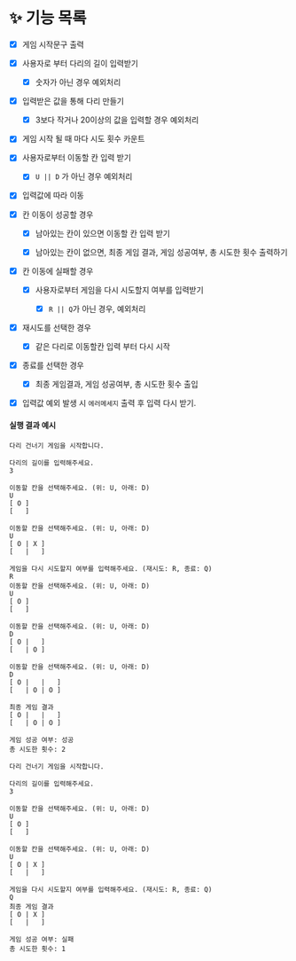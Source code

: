 # ✨ 기능 목록

- [x] 게임 시작문구 출력


- [x] 사용자로 부터 다리의 길이 입력받기
    - [x] 숫자가 아닌 경우 예외처리


- [x] 입력받은 값을 통해 다리 만들기
    - [x] 3보다 작거나 20이상의 값을 입력할 경우 예외처리


- [x] 게임 시작 될 때 마다 시도 횟수 카운트


-[x] 사용자로부터 이동할 칸 입력 받기
    - [x] `U || D` 가 아닌 경우 예외처리


- [x] 입력값에 따라 이동


- [x] 칸 이동이 성공할 경우
    - [x] 남아있는 칸이 있으면 이동할 칸 입력 받기
    - [x] 남아있는 칸이 없으면, 최종 게임 결과, 게임 성공여부, 총 시도한 횟수 출력하기


- [x] 칸 이동에 실패할 경우
    - [x] 사용자로부터 게임을 다시 시도할지 여부를 입력받기
        - [x] `R || Q`가 아닌 경우, 예외처리


- [x] 재시도를 선택한 경우
    - [x] 같은 다리로 이동할칸 입력 부터 다시 시작


- [x] 종료를 선택한 경우
    - [x] 최종 게임결과, 게임 성공여부, 총 시도한 횟수 출입


- [x] 입력값 예외 발생 시 `에러메세지` 출력 후 입력 다시 받기.


#### 실행 결과 예시
```
다리 건너기 게임을 시작합니다.

다리의 길이를 입력해주세요.
3

이동할 칸을 선택해주세요. (위: U, 아래: D)
U
[ O ]
[   ]

이동할 칸을 선택해주세요. (위: U, 아래: D)
U
[ O | X ]
[   |   ]

게임을 다시 시도할지 여부를 입력해주세요. (재시도: R, 종료: Q)
R
이동할 칸을 선택해주세요. (위: U, 아래: D)
U
[ O ]
[   ]

이동할 칸을 선택해주세요. (위: U, 아래: D)
D
[ O |   ]
[   | O ]

이동할 칸을 선택해주세요. (위: U, 아래: D)
D
[ O |   |   ]
[   | O | O ]

최종 게임 결과
[ O |   |   ]
[   | O | O ]

게임 성공 여부: 성공
총 시도한 횟수: 2
```

```
다리 건너기 게임을 시작합니다.

다리의 길이를 입력해주세요.
3

이동할 칸을 선택해주세요. (위: U, 아래: D)
U
[ O ]
[   ]

이동할 칸을 선택해주세요. (위: U, 아래: D)
U
[ O | X ]
[   |   ]

게임을 다시 시도할지 여부를 입력해주세요. (재시도: R, 종료: Q)
Q
최종 게임 결과
[ O | X ]
[   |   ]

게임 성공 여부: 실패
총 시도한 횟수: 1
```